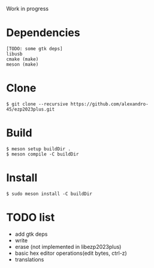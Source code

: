 Work in progress

# Dependencies

    [TODO: some gtk deps]
    libusb
    cmake (make)
    meson (make)

# Clone

    $ git clone --recursive https://github.com/alexandro-45/ezp2023plus.git

# Build

    $ meson setup buildDir .
    $ meson compile -C buildDir

# Install

    $ sudo meson install -C buildDir

# TODO list
- add gtk deps
- write
- erase (not implemented in libezp2023plus)
- basic hex editor operations(edit bytes, ctrl-z)
- translations